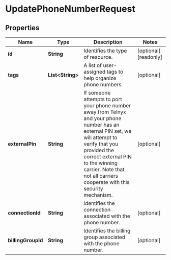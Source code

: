 

# UpdatePhoneNumberRequest

## Properties

Name | Type | Description | Notes
------------ | ------------- | ------------- | -------------
**id** | **String** | Identifies the type of resource. |  [optional] [readonly]
**tags** | **List&lt;String&gt;** | A list of user-assigned tags to help organize phone numbers. |  [optional]
**externalPin** | **String** | If someone attempts to port your phone number away from Telnyx and your phone number has an external PIN set, we will attempt to verify that you provided the correct external PIN to the winning carrier. Note that not all carriers cooperate with this security mechanism. |  [optional]
**connectionId** | **String** | Identifies the connection associated with the phone number. |  [optional]
**billingGroupId** | **String** | Identifies the billing group associated with the phone number. |  [optional]



